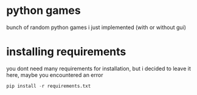 # python games
bunch of random python games i just implemented (with or without gui)
# installing requirements
you dont need many requirements for installation, but i decided to leave it here, maybe you encountered an error
```python
pip install -r requirements.txt
```
